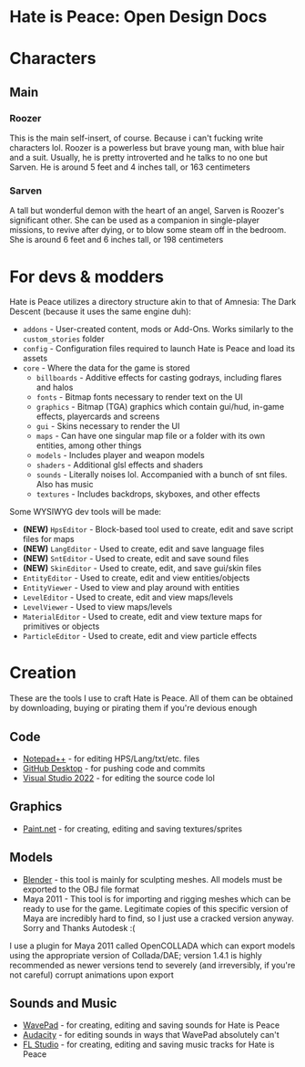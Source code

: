 # Hate is Peace: Open Design Docs

# Characters
## Main
### Roozer
This is the main self-insert, of course. Because i can't fucking write characters lol. Roozer is a powerless but brave young man, with blue hair and a suit. Usually, he is pretty introverted and he talks to no one but Sarven. He is around 5 feet and 4 inches tall, or 163 centimeters

### Sarven
A tall but wonderful demon with the heart of an angel, Sarven is Roozer's significant other. She can be used as a companion in single-player missions, to revive after dying, or to blow some steam off in the bedroom. She is around 6 feet and 6 inches tall, or 198 centimeters

# For devs & modders
Hate is Peace utilizes a directory structure akin to that of Amnesia: The Dark Descent (because it uses the same engine duh):
- `addons` - User-created content, mods or Add-Ons. Works similarly to the `custom_stories` folder
- `config` - Configuration files required to launch Hate is Peace and load its assets
- `core` - Where the data for the game is stored
    - `billboards` - Additive effects for casting godrays, including flares and halos
    - `fonts` - Bitmap fonts necessary to render text on the UI
    - `graphics` - Bitmap (TGA) graphics which contain gui/hud, in-game effects, playercards and screens
    - `gui` - Skins necessary to render the UI
    - `maps` - Can have one singular map file or a folder with its own entities, among other things
    - `models` - Includes player and weapon models
    - `shaders` - Additional glsl effects and shaders
    - `sounds` - Literally noises lol. Accompanied with a bunch of snt files. Also has music
    - `textures` - Includes backdrops, skyboxes, and other effects

Some WYSIWYG dev tools will be made:
- **(NEW)** `HpsEditor` - Block-based tool used to create, edit and save script files for maps 
- **(NEW)** `LangEditor` - Used to create, edit and save language files
- **(NEW)** `SntEditor` - Used to create, edit and save sound files
- **(NEW)** `SkinEditor` - Used to create, edit, and save gui/skin files
- `EntityEditor` - Used to create, edit and view entities/objects
- `EntityViewer` - Used to view and play around with entities
- `LevelEditor` - Used to create, edit and view maps/levels
- `LevelViewer` - Used to view maps/levels
- `MaterialEditor` - Used to create, edit and view texture maps for primitives or objects
- `ParticleEditor` - Used to create, edit and view particle effects

# Creation
These are the tools I use to craft Hate is Peace. All of them can be obtained by downloading, buying or pirating them if you're devious enough

## Code
- [Notepad++](https://notepad-plus-plus.org/) - for editing HPS/Lang/txt/etc. files
- [GitHub Desktop](https://desktop.github.com/) - for pushing code and commits
- [Visual Studio 2022](https://visualstudio.microsoft.com/vs/) - for editing the source code lol

## Graphics
- [Paint.net](https://getpaint.net/) - for creating, editing and saving textures/sprites

## Models
- [Blender](https://www.blender.org/) - this tool is mainly for sculpting meshes. All models must be exported to the OBJ file format
- Maya 2011 - This tool is for importing and rigging meshes which can be ready to use for the game. Legitimate copies of this specific version of Maya are incredibly hard to find, so I just use a cracked version anyway. Sorry and Thanks Autodesk :(

I use a plugin for Maya 2011 called OpenCOLLADA which can export models using the appropriate version of Collada/DAE; version 1.4.1 is highly recommended as newer versions tend to severely (and irreversibly, if you're not careful) corrupt animations upon export

## Sounds and Music
- [WavePad](https://www.nch.com.au/wavepad/index.html) - for creating, editing and saving sounds for Hate is Peace
- [Audacity](https://archive.org/details/audacity-2.4.2) - for editing sounds in ways that WavePad absolutely can't
- [FL Studio](https://www.image-line.com/) - for creating, editing and saving music tracks for Hate is Peace
